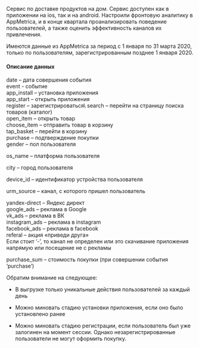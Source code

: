 
Сервис по доставке продуктов на дом. Сервис доступен как в приложении на ios, так и на android. Настроили фронтовую аналитику в AppMetrica, и в конце квартала проанализировать поведение пользователей, а также оценить эффективность каналов их привлечения. 

Имеются данные из AppMetrica за период с 1 января по 31 марта 2020, только по пользователям, зарегистрированным позднее 1 января 2020.

#### Описание данных 

date – дата совершения события\
event - событие\
app_install – установка приложения\
app_start – открыть приложения\
register – зарегистрироваться\ 
search – перейти на страницу поиска товаров (каталог) \
open_item – открыть товар\
choose_item – отправить товар в корзину\
tap_basket – перейти в корзину\
purchase – подтверждение покупки\
gender – пол пользователя

os_name – платформа пользователя

city – город пользователя

device_id – идентификатор устройства пользователя

urm_source – канал, с которого пришел пользователь

yandex-direct – Яндекс директ\
google_ads – реклама в Google\
vk_ads – реклама в ВК\
instagram_ads – реклама в instagram\
facebook_ads – реклама в facebook\
referal – акция «приведи друга»\
Если стоит ‘-’, то канал не определен или это скачивание приложения напрямую или посещение не с рекламы 

purchase_sum – стоимость покупки (при совершении события ‘purchase’)

Обратим внимание на следующее:

- В выгрузке только уникальные действия пользователей за каждый день

- Можно миновать стадию установки приложения, если оно было установлено ранее

- Можно миновать стадию регистрации, если пользователь был уже залогинен на момент сессии. Однако незарегистрированные пользователи не могут оформить покупку. 
